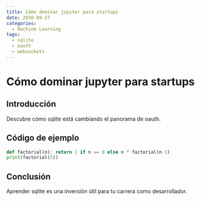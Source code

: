 ```yaml
---
title: Cómo dominar jupyter para startups
date: 2030-08-27
categories:
  - Machine Learning
tags:
  - sqlite
  - oauth
  - websockets
---
```


# Cómo dominar jupyter para startups

## Introducción

Descubre cómo sqlite está cambiando el panorama de oauth.

## Código de ejemplo

```python
def factorial(n): return 1 if n == 0 else n * factorial(n-1)
print(factorial(5))
```

## Conclusión

Aprender sqlite es una inversión útil para tu carrera como desarrollador.